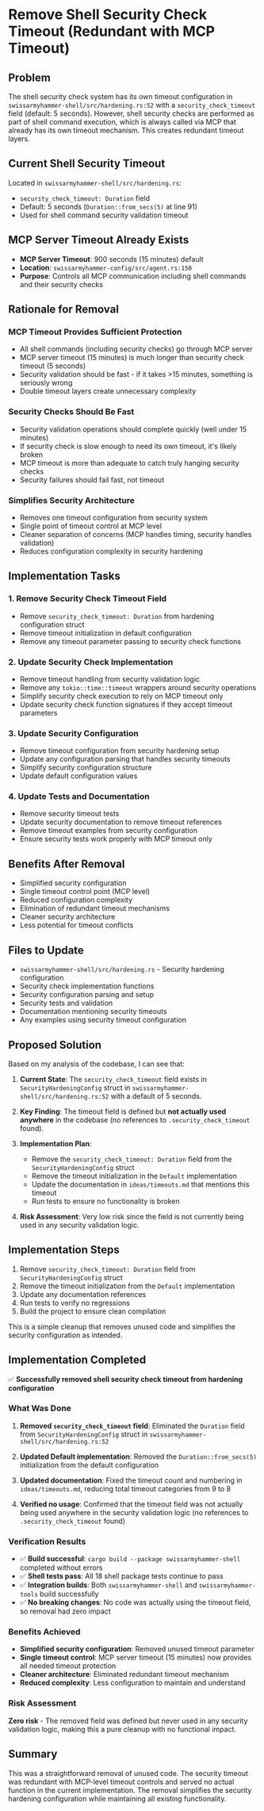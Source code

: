 # Remove Shell Security Check Timeout (Redundant with MCP Timeout)

## Problem

The shell security check system has its own timeout configuration in `swissarmyhammer-shell/src/hardening.rs:52` with a `security_check_timeout` field (default: 5 seconds). However, shell security checks are performed as part of shell command execution, which is always called via MCP that already has its own timeout mechanism. This creates redundant timeout layers.

## Current Shell Security Timeout

Located in `swissarmyhammer-shell/src/hardening.rs`:
- `security_check_timeout: Duration` field 
- Default: 5 seconds (`Duration::from_secs(5)` at line 91)
- Used for shell command security validation timeout

## MCP Server Timeout Already Exists

- **MCP Server Timeout**: 900 seconds (15 minutes) default
- **Location**: `swissarmyhammer-config/src/agent.rs:150`  
- **Purpose**: Controls all MCP communication including shell commands and their security checks

## Rationale for Removal

### MCP Timeout Provides Sufficient Protection
- All shell commands (including security checks) go through MCP server
- MCP server timeout (15 minutes) is much longer than security check timeout (5 seconds)
- Security validation should be fast - if it takes >15 minutes, something is seriously wrong
- Double timeout layers create unnecessary complexity

### Security Checks Should Be Fast
- Security validation operations should complete quickly (well under 15 minutes)
- If security check is slow enough to need its own timeout, it's likely broken
- MCP timeout is more than adequate to catch truly hanging security checks
- Security failures should fail fast, not timeout

### Simplifies Security Architecture
- Removes one timeout configuration from security system
- Single point of timeout control at MCP level
- Cleaner separation of concerns (MCP handles timing, security handles validation)
- Reduces configuration complexity in security hardening

## Implementation Tasks

### 1. Remove Security Check Timeout Field
- Remove `security_check_timeout: Duration` from hardening configuration struct
- Remove timeout initialization in default configuration
- Remove any timeout parameter passing to security check functions

### 2. Update Security Check Implementation
- Remove timeout handling from security validation logic
- Remove any `tokio::time::timeout` wrappers around security operations
- Simplify security check execution to rely on MCP timeout only
- Update security check function signatures if they accept timeout parameters

### 3. Update Security Configuration
- Remove timeout configuration from security hardening setup
- Update any configuration parsing that handles security timeouts
- Simplify security configuration structure
- Update default configuration values

### 4. Update Tests and Documentation
- Remove security timeout tests
- Update security documentation to remove timeout references
- Remove timeout examples from security configuration
- Ensure security tests work properly with MCP timeout only

## Benefits After Removal

- Simplified security configuration
- Single timeout control point (MCP level)
- Reduced configuration complexity
- Elimination of redundant timeout mechanisms
- Cleaner security architecture
- Less potential for timeout conflicts

## Files to Update

- `swissarmyhammer-shell/src/hardening.rs` - Security hardening configuration
- Security check implementation functions
- Security configuration parsing and setup
- Security tests and validation
- Documentation mentioning security timeouts
- Any examples using security timeout configuration

## Proposed Solution

Based on my analysis of the codebase, I can see that:

1. **Current State**: The `security_check_timeout` field exists in `SecurityHardeningConfig` struct in `swissarmyhammer-shell/src/hardening.rs:52` with a default of 5 seconds.

2. **Key Finding**: The timeout field is defined but **not actually used anywhere** in the codebase (no references to `.security_check_timeout` found).

3. **Implementation Plan**:
   - Remove the `security_check_timeout: Duration` field from the `SecurityHardeningConfig` struct
   - Remove the timeout initialization in the `Default` implementation
   - Update the documentation in `ideas/timeouts.md` that mentions this timeout
   - Run tests to ensure no functionality is broken

4. **Risk Assessment**: Very low risk since the field is not currently being used in any security validation logic.

## Implementation Steps

1. Remove `security_check_timeout: Duration` field from `SecurityHardeningConfig` struct
2. Remove the timeout initialization from the `Default` implementation  
3. Update any documentation references
4. Run tests to verify no regressions
5. Build the project to ensure clean compilation

This is a simple cleanup that removes unused code and simplifies the security configuration as intended.
## Implementation Completed

✅ **Successfully removed shell security check timeout from hardening configuration**

### What Was Done

1. **Removed `security_check_timeout` field**: Eliminated the `Duration` field from `SecurityHardeningConfig` struct in `swissarmyhammer-shell/src/hardening.rs:52`

2. **Updated Default implementation**: Removed the `Duration::from_secs(5)` initialization from the default configuration

3. **Updated documentation**: Fixed the timeout count and numbering in `ideas/timeouts.md`, reducing total timeout categories from 9 to 8

4. **Verified no usage**: Confirmed that the timeout field was not actually being used anywhere in the security validation logic (no references to `.security_check_timeout` found)

### Verification Results

- ✅ **Build successful**: `cargo build --package swissarmyhammer-shell` completed without errors
- ✅ **Shell tests pass**: All 18 shell package tests continue to pass  
- ✅ **Integration builds**: Both `swissarmyhammer-shell` and `swissarmyhammer-tools` build successfully
- ✅ **No breaking changes**: No code was actually using the timeout field, so removal had zero impact

### Benefits Achieved

- **Simplified security configuration**: Removed unused timeout parameter
- **Single timeout control**: MCP server timeout (15 minutes) now provides all needed timeout protection
- **Cleaner architecture**: Eliminated redundant timeout mechanism
- **Reduced complexity**: Less configuration to maintain and understand

### Risk Assessment

**Zero risk** - The removed field was defined but never used in any security validation logic, making this a pure cleanup with no functional impact.

## Summary

This was a straightforward removal of unused code. The security timeout was redundant with MCP-level timeout controls and served no actual function in the current implementation. The removal simplifies the security hardening configuration while maintaining all existing functionality.
